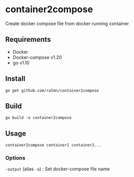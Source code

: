# container2compose
Create docker compose file from docker running container

## Requirements

* Docker
* Docker-compose v1.20
* go v1.10

## Install

`go get github.com/ralmn/container2compose`

## Build

`go build -o container2compose`

## Usage

`container2compose container1 container2...`

### Options

`-output` (alias `-o`) : Set docker-compose file name